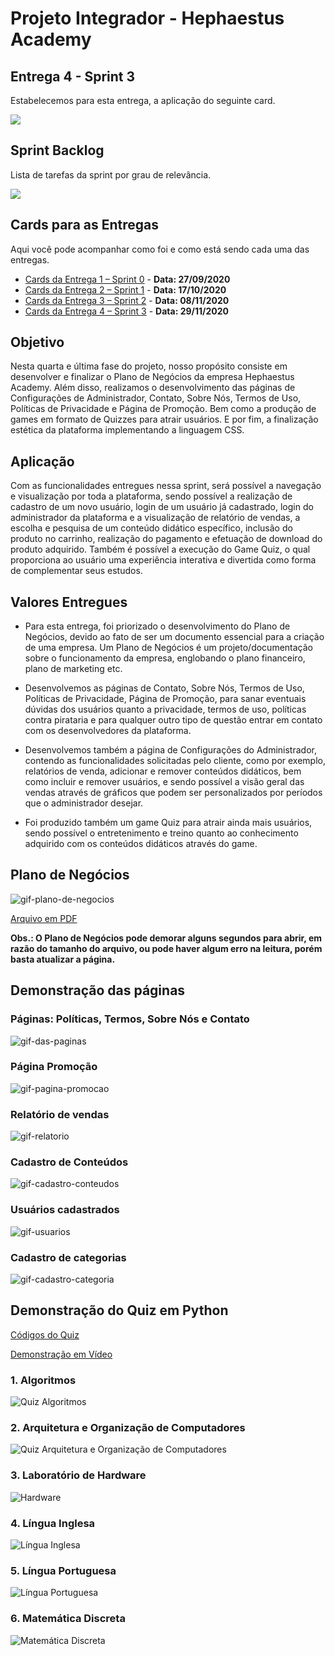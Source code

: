 # Projeto Integrador - Hephaestus Academy

## Entrega 4 - Sprint 3

Estabelecemos para esta entrega, a aplicação do seguinte card.

![](https://github.com/vinicius-hso/projetoIntegrador_hephaestus_academy/blob/sprint3/Card%2004.png)

## Sprint Backlog

Lista de tarefas da sprint por grau de relevância.

![](https://github.com/vinicius-hso/projetoIntegrador_hephaestus_academy/blob/sprint3/s_backlog01.png)

## Cards para as Entregas

Aqui você pode acompanhar como foi e como está sendo cada uma das entregas.

- [Cards da Entrega 1 – Sprint 0](https://github.com/vinicius-hso/projetoIntegrador_hephaestus_academy/projects/1) - **Data: 27/09/2020**
- [Cards da Entrega 2 – Sprint 1](https://github.com/vinicius-hso/projetoIntegrador_hephaestus_academy/projects/2) - **Data: 17/10/2020**
- [Cards da Entrega 3 – Sprint 2](https://github.com/vinicius-hso/projetoIntegrador_hephaestus_academy/projects/3) - **Data: 08/11/2020**
- [Cards da Entrega 4 – Sprint 3](https://github.com/vinicius-hso/projetoIntegrador_hephaestus_academy/projects/4) - **Data: 29/11/2020**

## Objetivo

Nesta quarta e última fase do projeto, nosso propósito consiste em desenvolver e finalizar o Plano de Negócios da empresa Hephaestus Academy. Além disso, realizamos o desenvolvimento das páginas de Configurações de Administrador, Contato, Sobre Nós, Termos de Uso, Políticas de Privacidade e Página de Promoção. Bem como a produção de games em formato de Quizzes para atrair usuários. E por fim, a finalização estética da plataforma implementando a linguagem CSS.

## Aplicação

Com as funcionalidades entregues nessa sprint, será possível a navegação e visualização por toda a plataforma, sendo possível a realização de cadastro de um novo usuário, login de um usuário já cadastrado, login do administrador da plataforma e a visualização de relatório de vendas,  a escolha e pesquisa de um conteúdo didático específico, inclusão do produto no carrinho, realização do pagamento e efetuação de download do produto adquirido. Também é possível a execução do Game Quiz, o qual proporciona ao usuário uma experiência interativa e divertida como forma de complementar seus estudos.

## Valores Entregues

* Para esta entrega, foi priorizado o desenvolvimento do Plano de Negócios, devido ao fato de ser um documento essencial para a criação de uma empresa. 
Um Plano de Negócios é um projeto/documentação sobre o funcionamento da empresa, englobando o plano financeiro, plano de marketing etc. 

* Desenvolvemos as páginas de Contato, Sobre Nós, Termos de Uso, Políticas de Privacidade, Página de Promoção, para sanar eventuais dúvidas dos usuários quanto a privacidade, termos de uso, políticas contra pirataria e para qualquer outro tipo de questão entrar em contato com os desenvolvedores da plataforma.

* Desenvolvemos também a página de Configurações do Administrador, contendo as funcionalidades solicitadas pelo cliente, como por exemplo, relatórios de venda, adicionar e remover conteúdos didáticos, bem como incluir e remover usuários, e sendo possível a visão geral das vendas através de gráficos que podem ser personalizados por períodos que o administrador desejar.

* Foi produzido também um game Quiz para atrair ainda mais usuários, sendo possível o entretenimento e treino quanto ao conhecimento adquirido com os conteúdos didáticos através do game.

## Plano de Negócios
![gif-plano-de-negocios](https://github.com/vinicius-hso/projetoIntegrador_hephaestus_academy/blob/sprint3/video-plano-de-negocios.gif)

[Arquivo em PDF](https://github.com/vinicius-hso/projetoIntegrador_hephaestus_academy/blob/sprint3/Plano%20de%20Nego%CC%81cios%20-%20Hephaestus%20Academy.pdf)

**Obs.: O Plano de Negócios pode demorar alguns segundos para abrir, em razão do tamanho do arquivo, ou pode haver algum erro na leitura, porém basta atualizar a página.**

## Demonstração das páginas

### Páginas: Políticas, Termos, Sobre Nós e Contato
![gif-das-paginas](https://github.com/vinicius-hso/projetoIntegrador_hephaestus_academy/blob/sprint3/termos_politica_contato.gif)

### Página Promoção
![gif-pagina-promocao](https://github.com/vinicius-hso/projetoIntegrador_hephaestus_academy/blob/sprint3/promocao_quiz.gif)

### Relatório de vendas
![gif-relatorio](https://github.com/vinicius-hso/projetoIntegrador_hephaestus_academy/blob/sprint3/relatorio_vendas.gif)

### Cadastro de Conteúdos
![gif-cadastro-conteudos](https://github.com/vinicius-hso/projetoIntegrador_hephaestus_academy/blob/sprint3/cadastro_conteudos.gif)

### Usuários cadastrados
![gif-usuarios](https://github.com/vinicius-hso/projetoIntegrador_hephaestus_academy/blob/sprint3/usuarios_cadastrados.gif)

### Cadastro de categorias
![gif-cadastro-categoria](https://github.com/vinicius-hso/projetoIntegrador_hephaestus_academy/blob/sprint3/cadastro_categoria.gif)

## Demonstração do Quiz em Python
[Códigos do Quiz](https://github.com/vinicius-hso/projetoIntegrador_hephaestus_academy/tree/sprint3/Python%20Quiz%20-%20Hephaestus%20Academy)

[Demonstração em Vídeo](https://youtu.be/lC5YLOTKFzI)

### 1. Algoritmos
![Quiz Algoritmos](https://github.com/vinicius-hso/projetoIntegrador_hephaestus_academy/blob/sprint3/Python%20Quiz%20-%20Hephaestus%20Academy/Game-Quiz-Algoritmos.gif)

### 2. Arquitetura e Organização de Computadores
![Quiz Arquitetura e Organização de Computadores](https://github.com/vinicius-hso/projetoIntegrador_hephaestus_academy/blob/sprint3/Python%20Quiz%20-%20Hephaestus%20Academy/Game-Quiz-AOC.gif)

### 3. Laboratório de Hardware
![Hardware](https://github.com/vinicius-hso/projetoIntegrador_hephaestus_academy/blob/sprint3/Python%20Quiz%20-%20Hephaestus%20Academy/Game-Quiz-Hardware.gif)

### 4. Língua Inglesa
![Língua Inglesa](https://github.com/vinicius-hso/projetoIntegrador_hephaestus_academy/blob/sprint3/Python%20Quiz%20-%20Hephaestus%20Academy/Video-Game-Quiz.gif)

### 5. Língua Portuguesa
![Língua Portuguesa](https://github.com/vinicius-hso/projetoIntegrador_hephaestus_academy/blob/sprint3/Python%20Quiz%20-%20Hephaestus%20Academy/Game-Quiz-Portugues.gif)

### 6. Matemática Discreta
![Matemática Discreta](https://github.com/vinicius-hso/projetoIntegrador_hephaestus_academy/blob/sprint3/Python%20Quiz%20-%20Hephaestus%20Academy/Game-Quiz-Matematica.gif)
